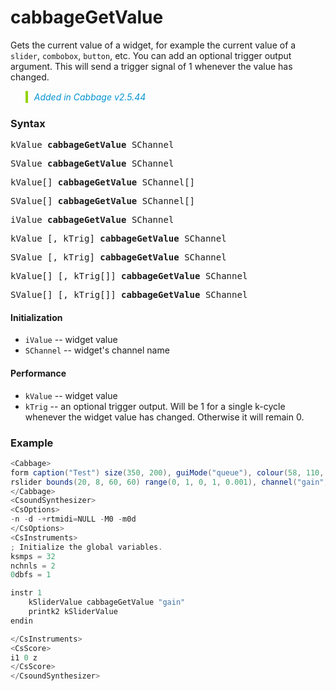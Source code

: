 # cabbageGetValue

Gets the current value of a widget, for example the current value of a `slider`, `combobox`, `button`, etc. You can add an optional trigger output argument. This will send a trigger signal of 1 whenever the value has changed.

<blockquote style="font-style:italic;border-left:10px solid #93d200;color:rgb(3, 147, 210);padding:1px;padding-left:10px;margin-top:0px;margin-bottom:1px;border-left-width:0.25rem"> Added in Cabbage v2.5.44</blockquote>

### Syntax

<pre>kValue <b>cabbageGetValue</b> SChannel</pre>
<pre>SValue <b>cabbageGetValue</b> SChannel</pre>
<pre>kValue[] <b>cabbageGetValue</b> SChannel[]</pre>
<pre>SValue[] <b>cabbageGetValue</b> SChannel[]</pre>
<pre>iValue <b>cabbageGetValue</b> SChannel</pre>
<pre>kValue [, kTrig] <b>cabbageGetValue</b> SChannel</pre>
<pre>SValue [, kTrig] <b>cabbageGetValue</b> SChannel</pre>
<pre>kValue[] [, kTrig[]] <b>cabbageGetValue</b> SChannel</pre>
<pre>SValue[] [, kTrig[]] <b>cabbageGetValue</b> SChannel</pre>

#### Initialization

* `iValue` -- widget value
* `SChannel` -- widget's channel name

#### Performance

* `kValue` -- widget value
* `kTrig` -- an optional trigger output. Will be 1 for a single k-cycle whenever the widget value has changed. Otherwise it will remain 0.  


### Example

```csharp
<Cabbage>
form caption("Test") size(350, 200), guiMode("queue"), colour(58, 110, 182), pluginId("sfi1")
rslider bounds(20, 8, 60, 60) range(0, 1, 0, 1, 0.001), channel("gain"), text("Gain")
</Cabbage>
<CsoundSynthesizer>
<CsOptions>
-n -d -+rtmidi=NULL -M0 -m0d 
</CsOptions>
<CsInstruments>
; Initialize the global variables. 
ksmps = 32
nchnls = 2
0dbfs = 1

instr 1
    kSliderValue cabbageGetValue "gain"
    printk2 kSliderValue
endin

</CsInstruments>
<CsScore>
i1 0 z
</CsScore>
</CsoundSynthesizer>
```
